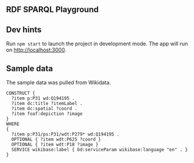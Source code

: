 ## RDF SPARQL Playground

## Dev hints

Run `npm start` to launch the project in development mode. The app will run on
[http://localhost:3000](http://localhost:3000).

## Sample data

The sample data was pulled from Wikidata.

```sparql
CONSTRUCT {
  ?item p:P31 wd:Q194195 .
  ?item dc:title ?itemLabel .
  ?item dc:spatial ?coord .
  ?item foaf:depiction ?image
}
WHERE 
{
  ?item p:P31/ps:P31/wdt:P279* wd:Q194195 .
  OPTIONAL { ?item wdt:P625 ?coord }
  OPTIONAL { ?item wdt:P18 ?image }
  SERVICE wikibase:label { bd:serviceParam wikibase:language "en" . }
}
```
